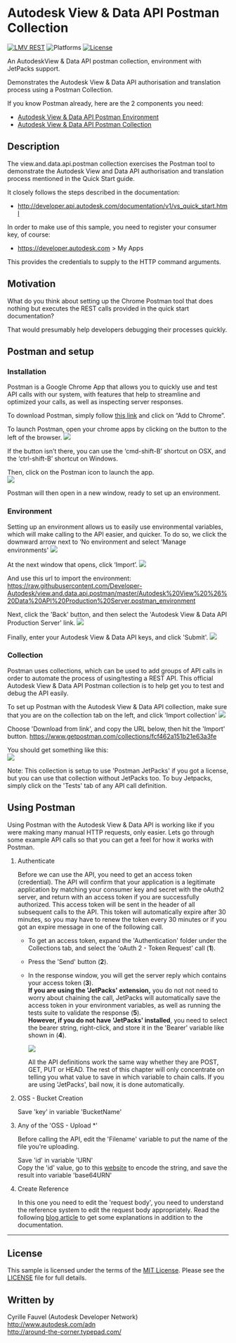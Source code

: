 # Autodesk View & Data API Postman Collection

[![LMV REST](https://img.shields.io/badge/View%20%26%20Data%20API-v1-green.svg)](http://developer-autodesk.github.io/)
![Platforms](https://img.shields.io/badge/platform-windows%20%7C%20osx%20%7C%20linux-lightgray.svg)
[![License](http://img.shields.io/:license-mit-blue.svg)](http://opensource.org/licenses/MIT)


An AutodeskView & Data API postman collection, environment with JetPacks support.

Demonstrates the Autodesk View & Data API authorisation and translation process using a Postman Collection.

If you know Postman already, here are the 2 components you need:
  * [Autodesk View & Data API Postman Environment](https://raw.githubusercontent.com/Developer-Autodesk/view.and.data.api.postman/master/Autodesk%20View%20%26%20Data%20API%20Production%20Server.postman_environment)
  * [Autodesk View & Data API Postman Collection](https://www.getpostman.com/collections/14e42c06b5f44aa2f88f)


## Description

The view.and.data.api.postman collection exercises the Postman tool to demonstrate the Autodesk View and Data API
authorisation and translation process mentioned in the Quick Start guide.

It closely follows the steps described in the documentation:
* http://developer.api.autodesk.com/documentation/v1/vs_quick_start.html

In order to make use of this sample, you need to register your consumer key, of course:
* https://developer.autodesk.com > My Apps

This provides the credentials to supply to the HTTP command arguments.


## Motivation

What do you think about setting up the Chrome Postman tool that does nothing but executes the REST calls provided in 
the quick start documentation?

That would presumably help developers debugging their processes quickly.


## Postman and setup

### Installation

Postman is a Google Chrome App that allows you to quickly use and test API calls with our system, with features that 
help to streamline and optimized your calls, as well as inspecting server responses.

To download Postman, simply follow [this link](https://chrome.google.com/webstore/detail/postman-rest-client-packa/fhbjgbiflinjbdggehcddcbncdddomop?hl=en)
and click on “Add to Chrome”.

To launch Postman, open your chrome apps by clicking on the button to the left of the browser.
![](images/launch-postman.png)

If the button isn’t there, you can use the ‘cmd-shift-B’ shortcut on OSX, and the ‘ctrl-shift-B’ shortcut on Windows.

Then, click on the Postman icon to launch the app.<br />
![](images/postman-logo.png)

Postman will then open in a new window, ready to set up an environment.


### Environment

Setting up an environment allows us to easily use environmental variables, which will make calling to the API easier, and quicker.
To do so, we click the downward arrow next to ‘No environment and select ‘Manage environments'
![](images/manage-env.png)

At the next window that opens, click ‘Import’.
![](images/import-env.png)

And use this url to import the environment: https://raw.githubusercontent.com/Developer-Autodesk/view.and.data.api.postman/master/Autodesk%20View%20%26%20Data%20API%20Production%20Server.postman_environment

Next, click the 'Back' button, and then select the 'Autodesk View & Data API Production Server' link.
![](images/edit-env.png)

Finally, enter your Autodesk View & Data API keys, and click 'Submit'.
![](images/edit-key-env.png)


### Collection

Postman uses collections, which can be used to add groups of API calls in order to automate the process of using/testing a REST API.
This official Autodesk View & Data API Postman collection is to help get you to test and debug the API easily.

To set up Postman with the Autodesk View & Data API collection, make sure that you are on the collection tab on the left, and click ‘Import collection'
![](images/import-collection.png)

Choose 'Download from link', and copy the URL below, then hit the 'Import' button.
https://www.getpostman.com/collections/fcf462a151b21e63a3fe

You should get something like this:<br />
![](images/collection-v1.png)

Note: This collection is setup to use 'Postman JetPacks' if you got a license, but you can use that collection without JetPacks too. To
buy Jetpacks, simply click on the 'Tests' tab of any API call definition.


## Using Postman

Using Postman with the Autodesk View & Data API is working like if you were making many manual HTTP requests, only easier. 
Lets go through some example API calls so that you can get a feel for how it works with Postman.

  1. Authenticate

      Before we can use the API, you need to get an access token (credential). The API will confirm that your application is a legitimate 
	  application by matching your consumer key and secret with the oAuth2 server, and return with an access token if you are successfully
	  authorized. 
	  This access token will be sent in the header of all subsequent calls to the API. This token will automatically expire after 30 minutes, 
	  so you may have to renew the token every 30 minutes or if you got an expire message in one of the following call.
      
	  * To get an access token, expand the 'Authentication' folder under the Collections tab, and select the 'oAuth 2 - Token Request' call (<b>1</b>).
	  * Press the 'Send' button (<b>2</b>).
	  * In the response window, you will get the server reply which contains your access token (<b>3</b>). <br/>
	    <b>If you are using the 'JetPacks' extension,</b> you do not not need to worry about chaining the call, JetPacks will automatically save 
		the access token in your environment variables, as well as running the tests suite to validate the response (<b>5</b>). <br />
		<b>However, if you do not have 'JetPacks' installed</b>, you need to select the bearer string, right-click, and store it in the 'Bearer' variable 
		like shown in (<b>4</b>).
		
		![](images/get-started.png)
		
		All the API definitions work the same way whether they are POST, GET, PUT or HEAD. The rest of this chapter will only concentrate on 
		telling you what value to save in which variable to chain calls. If you are using 'JetPacks', bail now, it is done automatically.
	  
  2. OSS - Bucket Creation

      Save  'key' in variable 'BucketName'
	  
  3. Any of the 'OSS - Upload *'
  
      Before calling the API, edit the 'Filename' variable to put the name of the file you're uploading.

      Save  'id' in variable 'URN'<br />
	  Copy the 'id' value, go to this [website](https://www.base64encode.org/) to encode the string, and save the result into variable 'base64URN'
	  
  4. Create Reference
  
      In this one you need to edit the 'request body', you need to understand the reference system to edit the request body appropriately. Read
	  the following [blog article](http://adndevblog.typepad.com/cloud_and_mobile/2015/07/how-to-set-references-with-revit-files-for-view-and-data-api.html) 
	  to get some explanations in addition to the documentation.
	  
	  
	  
	  
	  
	  
	  
	  
	  
	  
	  
--------

## License

This sample is licensed under the terms of the [MIT License](http://opensource.org/licenses/MIT). Please see the [LICENSE](LICENSE) file for full details.


## Written by

Cyrille Fauvel (Autodesk Developer Network)<br />
http://www.autodesk.com/adn<br />
http://around-the-corner.typepad.com/<br />

